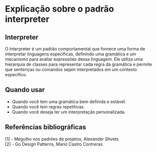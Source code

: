 # Explicação sobre o padrão interpreter

## Interpreter
O Interpreter é um padrão comportamental que fornece uma forma de interpretar linguagens específicas, definindo uma gramática e um mecanismo para avaliar expressões dessa linguagem. Ele utiliza uma hierarquia de classes para representar cada regra da gramática e permite que sentenças ou comandos sejam interpretados em um contexto específico.

## Quando usar
* Quando você tem uma gramática bem definida e estável.
* Quando você tem regras repetitivas.
* Quando você deseja ter um interpretação personalizada.

## Referências bibliográficas
[1] - Megulho nos padrões de projetos, Alexander Shvets  
[2] - Go Design Patterns, Mario Castro Contreras  
